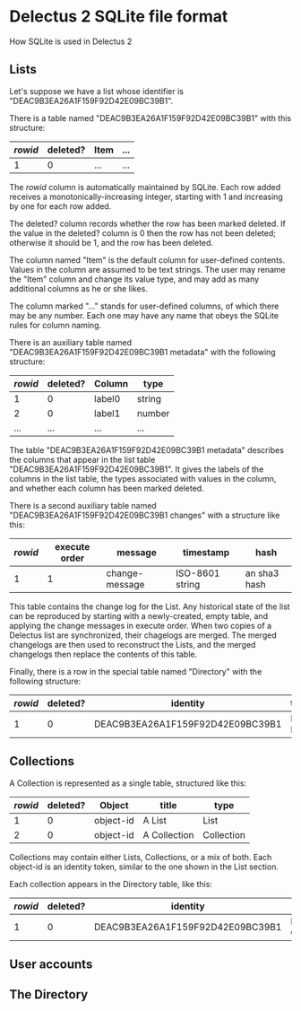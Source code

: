 # Delectus 2 SQLite file format

How SQLite is used in Delectus 2

## Lists

Let's suppose we have a list whose identifier is
"DEAC9B3EA26A1F159F92D42E09BC39B1".

There is a table named "DEAC9B3EA26A1F159F92D42E09BC39B1" with this
structure:

| _rowid_ | deleted? | Item | ... |
| ------- | -------- | ---- | --- |
|       1 |        0 |  ... | ...

The _rowid_ column is automatically maintained by SQLite. Each row
added receives a monotonically-increasing integer, starting with 1 and
increasing by one for each row added.

The deleted? column records whether the row has been marked
deleted. If the value in the deleted? column is 0 then the row has not
been deleted; otherwise it should be 1, and the row has been deleted.

The column named "Item" is the default column for user-defined
contents. Values in the column are assumed to be text strings. The
user may rename the "Item" column and change its value type, and may
add as many additional columns as he or she likes.

The column marked "..." stands for user-defined columns, of which
there may be any number. Each one may have any name that obeys the
SQLite rules for column naming.

There is an auxiliary table named "DEAC9B3EA26A1F159F92D42E09BC39B1
metadata" with the following structure:

| _rowid_ | deleted? | Column | type   |
| ------- | -------- | ------ | ------ |
|       1 |        0 | label0 | string |
|       2 |        0 | label1 | number |
|     ... |      ... |    ... |    ... |

The table "DEAC9B3EA26A1F159F92D42E09BC39B1 metadata" describes the
columns that appear in the list table
"DEAC9B3EA26A1F159F92D42E09BC39B1". It gives the labels of the columns
in the list table, the types associated with values in the column, and
whether each column has been marked deleted.

There is a second auxiliary table named
"DEAC9B3EA26A1F159F92D42E09BC39B1 changes" with a structure like this:

| _rowid_ | execute order | message        | timestamp       | hash         |
| ------- | ------------- | -------------- | --------------- | ------------ |
|       1 |             1 | change-message | ISO-8601 string | an sha3 hash |

This table contains the change log for the List. Any historical state
of the list can be reproduced by starting with a newly-created, empty
table, and applying the change messages in execute order. When two
copies of a Delectus list are synchronized, their chagelogs are
merged. The merged changelogs are then used to reconstruct the Lists,
and the merged changelogs then replace the contents of this table.

Finally, there is a row in the special table named "Directory" with
the following structure:

| _rowid_ | deleted? | identity                         | title   | type  | owner  |
| ------- | -------- | -------------------------------- | ------- | ----- | ------ |
|       1 |        0 | DEAC9B3EA26A1F159F92D42E09BC39B1 | My List | List  | userid |

## Collections

A Collection is represented as a single table, structured like this:

| _rowid_ | deleted? | Object    | title        | type       |
| ------- | -------- | --------- | ------------ | ---------- |
|       1 |        0 | object-id | A List       | List       |
|       2 |        0 | object-id | A Collection | Collection |

Collections may contain either Lists, Collections, or a mix of
both. Each object-id is an identity token, similar to the one shown in
the List section.

Each collection appears in the Directory table, like this:

| _rowid_ | deleted? | identity                         | title         | type        | owner  |
| ------- | -------- | -------------------------------- | ------------- | ----------- | ------ |
|       1 |        0 | DEAC9B3EA26A1F159F92D42E09BC39B1 | My Collection | Collection  | userid |

## User accounts

## The Directory

